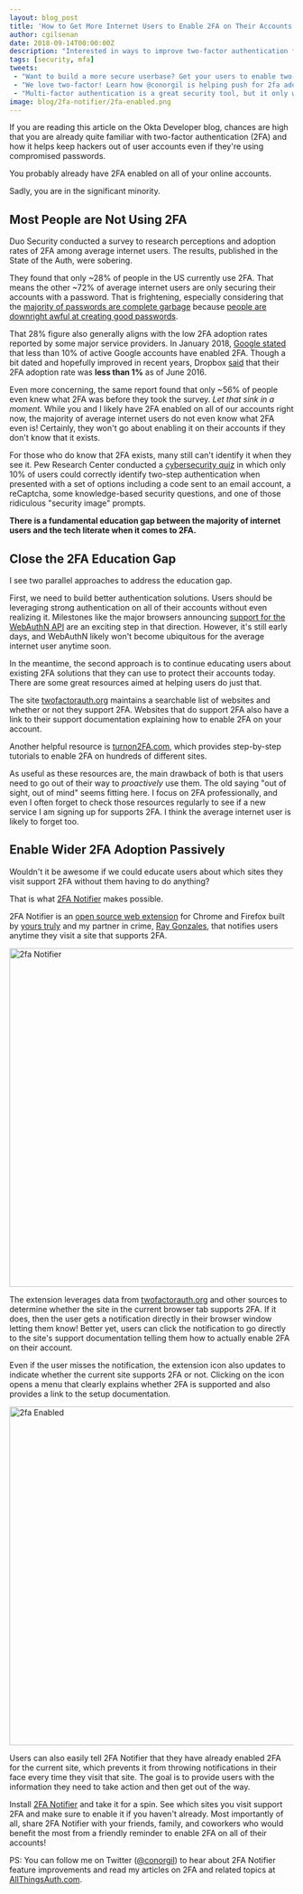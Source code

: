 ```yaml
---
layout: blog_post
title: 'How to Get More Internet Users to Enable 2FA on Their Accounts'
author: cgilsenan
date: 2018-09-14T00:00:00Z
description: "Interested in ways to improve two-factor authentication for your users? We'll teach you how to grow two-factor adoption and build a more secure userbase."
tags: [security, mfa]
tweets:
 - "Want to build a more secure userbase? Get your users to enable two-factor authentication! Our buddy @conorgil wrote an awesome guide you might enjoy on the topic:"
 - "We love two-factor! Learn how @conorgil is helping push for 2fa adoption in our latest post:"
 - "Multi-factor authentication is a great security tool, but it only works if users enable it! Learn how to increase user adoption of 2fa in our latest article, written by the one-and-only @conorgil:"
image: blog/2fa-notifier/2fa-enabled.png
---
```


If you are reading this article on the Okta Developer blog, chances are high that you are already quite familiar with two-factor authentication (2FA) and how it helps keep hackers out of user accounts even if they're using compromised passwords.

You probably already have 2FA enabled on all of your online accounts.

Sadly, you are in the significant minority.

## Most People are Not Using 2FA

Duo Security conducted a survey to research perceptions and adoption rates of 2FA among average internet users. The results, published in the State of the Auth, were sobering.

They found that only ~28% of people in the US currently use 2FA. That means the other ~72% of average internet users are only securing their accounts with a password. That is frightening, especially considering that the [majority of passwords are complete garbage](https://www.troyhunt.com/86-of-passwords-are-terrible-and-other-statistics/) because [people are downright awful at creating good passwords](https://www.troyhunt.com/science-of-password-selection/).

That 28% figure also generally aligns with the low 2FA adoption rates reported by some major service providers. In January 2018, [Google stated](https://www.theregister.co.uk/2018/01/17/no_one_uses_two_factor_authentication/) that less than 10% of active Google accounts have enabled 2FA. Though a bit dated and hopefully improved in recent years, Dropbox [said](https://blogs.dropbox.com/business/2016/02/dropbox-customer-data-safety/) that their 2FA adoption rate was **less than 1%** as of June 2016.

Even more concerning, the same report found that only ~56% of people even knew what 2FA was before they took the survey. *Let that sink in a moment.* While you and I likely have 2FA enabled on all of our accounts right now, the majority of average internet users do not even know what 2FA even is! Certainly, they won't go about enabling it on their accounts if they don't know that it exists.

For those who do know that 2FA exists, many still can't identify it when they see it. Pew Research Center conducted a [cybersecurity quiz](http://www.pewinternet.org/2017/03/22/what-the-public-knows-about-cybersecurity/) in which only 10% of users could correctly identify two-step authentication when presented with a set of options including a code sent to an email account, a reCaptcha, some knowledge-based security questions, and one of those ridiculous "security image" prompts.

**There is a fundamental education gap between the majority of internet users and the tech literate when it comes to 2FA.**

## Close the 2FA Education Gap

I see two parallel approaches to address the education gap.

First, we need to build better authentication solutions. Users should be leveraging strong authentication on all of their accounts without even realizing it. Milestones like the major browsers announcing [support for the WebAuthN API](https://motherboard.vice.com/en_us/article/8xkvb3/webauthn-google-chrome-microsoft-edge-mozilla-firefox) are an exciting step in that direction. However, it's still early days, and WebAuthN likely won't become ubiquitous for the average internet user anytime soon.

In the meantime, the second approach is to continue educating users about existing 2FA solutions that they can use to protect their accounts today. There are some great resources aimed at helping users do just that.

The site [twofactorauth.org](https://twofactorauth.org/) maintains a searchable list of websites and whether or not they support 2FA. Websites that do support 2FA also have a link to their support documentation explaining how to enable 2FA on your account.

Another helpful resource is [turnon2FA.com](https://www.turnon2fa.com/), which provides step-by-step tutorials to enable 2FA on hundreds of different sites.

As useful as these resources are, the main drawback of both is that users need to go out of their way to *proactively* use them. The old saying "out of sight, out of mind" seems fitting here. I focus on 2FA professionally, and even I often forget to check those resources regularly to see if a new service I am signing up for supports 2FA. I think the average internet user is likely to forget too.

## Enable Wider 2FA Adoption Passively

Wouldn't it be awesome if we could educate users about which sites they visit support 2FA without them having to do anything?

That is what [2FA Notifier](https://2fanotifier.org/) makes possible.

2FA Notifier is an [open source web extension](https://github.com/conorgil/2fa-notifier) for Chrome and Firefox built by [yours truly](https://twitter.com/conorgil) and my partner in crime, [Ray Gonzales](https://ray-gonzales.com/), that notifies users anytime they visit a site that supports 2FA.

<img src="/img/blog/2fa-notifier/2fa-notifier.png" alt="2fa Notifier" width="600" class="center-image">

The extension leverages data from [twofactorauth.org](https://twofactorauth.org/) and other sources to determine whether the site in the current browser tab supports 2FA. If it does, then the user gets a notification directly in their browser window letting them know! Better yet, users can click the notification to go directly to the site's support documentation telling them how to actually enable 2FA on their account.

Even if the user misses the notification, the extension icon also updates to indicate whether the current site supports 2FA or not. Clicking on the icon opens a menu that clearly explains whether 2FA is supported and also provides a link to the setup documentation.

<img src="/img/blog/2fa-notifier/2fa-enabled.png" alt="2fa Enabled" width="600" class="center-image">

Users can also easily tell 2FA Notifier that they have already enabled 2FA for the current site, which prevents it from throwing notifications in their face every time they visit that site. The goal is to provide users with the information they need to take action and then get out of the way.

Install [2FA Notifier](https://2fanotifier.org/) and take it for a spin. See which sites you visit support 2FA and make sure to enable it if you haven't already. Most importantly of all, share 2FA Notifier with your friends, family, and coworkers who would benefit the most from a friendly reminder to enable 2FA on all of their accounts!

PS: You can follow me on Twitter ([@conorgil](https://twitter.com/conorgil)) to hear about 2FA Notifier feature improvements and read my articles on 2FA and related topics at [AllThingsAuth.com](https://allthingsauth.com/).